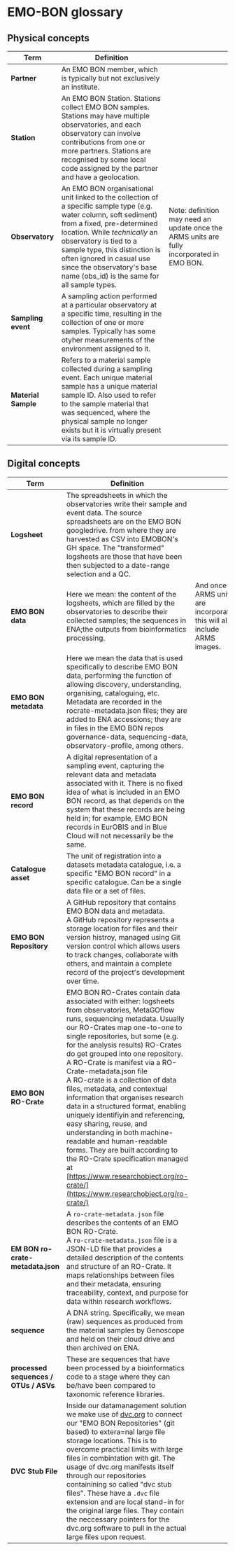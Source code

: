 # EMO-BON glossary 

## Physical concepts
| **Term** | **Definition** | |
|----------|-----------------|------|
| **Partner** | An EMO BON member, which is typically but not exclusively an institute. | 
| **Station** | An EMO BON Station. Stations collect EMO BON samples. Stations may have multiple observatories, and each observatory can involve contributions from one or more partners. Stations are recognised by some local code assigned by the partner and have a geolocation.|
| **Observatory** | An EMO BON organisational unit linked to the collection of a specific sample type (e.g. water column, soft sediment) from a fixed, pre-determined location. While _technically_ an observatory is tied to a sample type, this distinction is often ignored in casual use since the observatory's base name (obs_id) is the same for all sample types.  | Note: definition may need an update once the ARMS units are fully incorporated in EMO BON.  
| **Sampling event** | A sampling action performed at a particular observatory at a specific time, resulting in the collection of one or more samples. Typically has some otyher measurements of the environment assigned to it. |
| **Material Sample** | Refers to a material sample collected during a sampling event. Each unique material sample has a unique material sample ID. Also used to refer to the sample material that was sequenced, where the physical sample no longer exists but it is virtually present via its sample ID.|

## Digital concepts
| **Term** | **Definition** | |
|----------|-----------------|-------|
| **Logsheet** | The spreadsheets in which the observatories write their sample and event data. The source spreadsheets are on the EMO BON googledrive. from where they are harvested as CSV into EMOBON's GH space. The "transformed" logsheets are those that have been then subjected to a date-range selection and a QC. ||
| **EMO BON data** | Here we mean: the content of the logsheets, which are filled by the observatories to describe their collected samples; the sequences in ENA;the outputs from bioinformatics processing. | And once ARMS units are incorporated, this will also include ARMS images.
| **EMO BON metadata** | Here we mean the data that is used specifically to describe EMO BON data, performing the function of allowing discovery, understanding, organising, cataloguing, etc. Metadata are recorded in the rocrate-metadata.json files; they are added to ENA accessions; they are in files in the EMO BON repos governance-data, sequencing-data, observatory-profile, among others. |
| **EMO BON record** | A digital representation of a sampling event, capturing the relevant data and metadata associated with it. There is no fixed idea of what is included in an EMO BON record, as that depends on the system that these records are being held in; for example, EMO BON records in EurOBIS and in Blue Cloud will not necessarily be the same. |
| **Catalogue asset** | The unit of registration into a datasets metadata catalogue, i.e. a specific "EMO BON record" in a specific catalogue. Can be a single data file or a set of files.|
| **EMO BON Repository** | A GitHub repository that contains EMO BON data and metadata. <br>A GitHub repository represents a storage location for files and their version histroy, managed using Git version control which allows users to track changes, collaborate with others, and maintain a complete record of the project's development over time. |
| **EMO BON RO-Crate** | EMO BON RO-Crates contain data associated with either: logsheets from observatories, MetaGOflow runs, sequencing metadata. Usually our RO-Crates map one-to-one to single repositories, but some (e.g. for the analysis results) RO-Crates do get grouped into one repository. A RO-Crate is manifest via a RO-Crate-metadata.json file  <br>A RO-crate is a collection of data files, metadata, and contextual information that organises research data in a structured format, enabling uniquely identifiyin and referencing, easy sharing, reuse, and understanding in both machine-readable and human-readable forms. They are built according to the RO-Crate specification managed at [https://www.researchobject.org/ro-crate/](https://www.researchobject.org/ro-crate/)|
| **EM BON ro-crate-metadata.json** | A `ro-crate-metadata.json` file describes the contents of an EMO BON RO-Crate. <br>A `ro-crate-metadata.json` file is a JSON-LD file that provides a detailed description of the contents and structure of an RO-Crate. It maps relationships between files and their metadata, ensuring traceability, context, and purpose for data within research workflows.|
| **sequence** | A DNA string. Specifically, we mean (raw) sequences as produced from the material samples by Genoscope and held on their cloud drive and then archived on ENA. |
| **processed sequences / OTUs / ASVs** | These are sequences that have been processed by a bioinformatics code to a stage where they can be/have been compared to taxonomic reference libraries. |
| **DVC Stub File** | Inside our datamanagement solution we make use of [dvc.org](dvc.org) to connect our "EMO BON Repositories" (git based) to extera=nal large file storage locations.  This is to overcome practical limits with large files in combintation with git. The usage of dvc.org manifests itself through our repositories containining so called "dvc stub files".  These have a `.dvc` file extension and are local stand-in for the original large files.  They contain the neccessary pointers for the dvc.org software to pull in the actual large files upon request. ||
